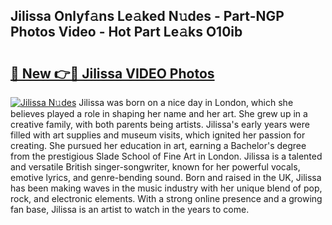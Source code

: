 ## Jilissa Onlyf𝚊ns Le𝚊ked N𝚞des - Part-NGP Photos Video - Hot Part Le𝚊ks O10ib

# <h2><a href="http://ab12946.deff.icu/?id=Jilissa">🔗 New 👉🔴 Jilissa VIDEO Photos</a></h2>

[![Jilissa N𝚞des](https://i.imgur.com/rIISA9y.gif)](http://ab12946.deff.icu/?id=Jilissa)
Jilissa was born on a nice day in London, which she believes played a role in shaping her name and her art. She grew up in a creative family, with both parents being artists. Jilissa's early years were filled with art supplies and museum visits, which ignited her passion for creating. She pursued her education in art, earning a Bachelor's degree from the prestigious Slade School of Fine Art in London. Jilissa is a talented and versatile British singer-songwriter, known for her powerful vocals, emotive lyrics, and genre-bending sound. Born and raised in the UK, Jilissa has been making waves in the music industry with her unique blend of pop, rock, and electronic elements. With a strong online presence and a growing fan base, Jilissa is an artist to watch in the years to come.
